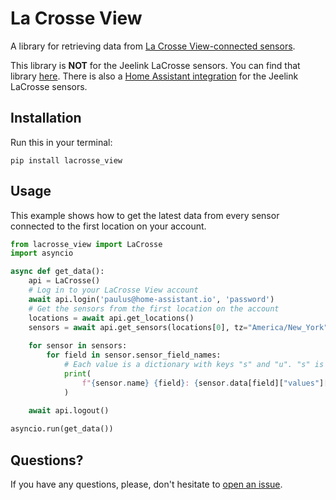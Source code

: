 # La Crosse View

A library for retrieving data from [La Crosse View-connected sensors](https://www.lacrossetechnology.com/collections/lacrosse-view-connected).

This library is **NOT** for the Jeelink LaCrosse sensors. You can find that library [here](https://pypi.org/project/pylacrosse/). There is also a [Home Assistant integration](https://home-assistant.io/integrations/lacrosse) for the Jeelink LaCrosse sensors.

## Installation

Run this in your terminal:
```
pip install lacrosse_view
```

## Usage

This example shows how to get the latest data from every sensor connected to the first location on your account.
```python
from lacrosse_view import LaCrosse
import asyncio

async def get_data():
    api = LaCrosse()
    # Log in to your LaCrosse View account
    await api.login('paulus@home-assistant.io', 'password')
    # Get the sensors from the first location on the account
    locations = await api.get_locations()
    sensors = await api.get_sensors(locations[0], tz="America/New_York", start=datetime.now() - timedelta(minutes=1), end=datetime.now())
 
    for sensor in sensors:
        for field in sensor.sensor_field_names:
            # Each value is a dictionary with keys "s" and "u". "s" is the value and "u" is the Unix timestamp for it.
            print(
                f"{sensor.name} {field}: {sensor.data[field]["values"][-1]["s"]}"
            )
    
    await api.logout()

asyncio.run(get_data())
```

## Questions?
If you have any questions, please, don't hesitate to [open an issue](https://github.com/IceBotYT/lacrosse_view/issues/new).